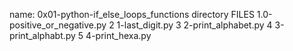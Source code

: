 name: 0x01-python-if_else_loops_functions directory
FILES
1.0-positive_or_negative.py
2 1-last_digit.py
3 2-print_alphabet.py
4 3-print_alphabt.py
5 4-print_hexa.py
